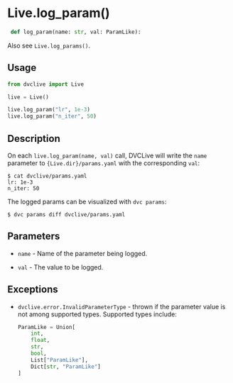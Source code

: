 # Live.log_param()

```py
 def log_param(name: str, val: ParamLike):
```

Also see `Live.log_params()`.

## Usage

```py
from dvclive import Live

live = Live()

live.log_param("lr", 1e-3)
live.log_param("n_iter", 50)
```

## Description

On each `live.log_param(name, val)` call, DVCLive will write the `name`
parameter to `{Live.dir}/params.yaml` with the corresponding `val`:

```dvc
$ cat dvclive/params.yaml
lr: 1e-3
n_iter: 50
```

<admon type="tip">

The logged params can be visualized with `dvc params`:

```cli
$ dvc params diff dvclive/params.yaml
```

</admon>

## Parameters

- `name` - Name of the parameter being logged.

- `val` - The value to be logged.

## Exceptions

- `dvclive.error.InvalidParameterType` - thrown if the parameter value is not
  among supported types. Supported types include:

  ```python
  ParamLike = Union[
      int,
      float,
      str,
      bool,
      List["ParamLike"],
      Dict[str, "ParamLike"]
  ]
  ```
